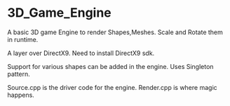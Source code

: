 # 3D_Game_Engine
A basic 3D game Engine to render Shapes,Meshes. Scale and Rotate them in runtime.

A layer over DirectX9.
Need to install DirectX9 sdk.

Support for various shapes can be added in the engine.
Uses Singleton pattern.

Source.cpp is the driver code for the engine.
Render.cpp is where magic happens.

